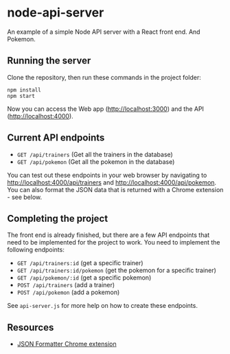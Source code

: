 # node-api-server
An example of a simple Node API server with a React front end. And Pokemon.

## Running the server

Clone the repository, then run these commands in the project folder:
```
npm install
npm start
```

Now you can access the Web app ([http://localhost:3000](http://localhost:3000)) and the API ([http://localhost:4000](http://localhost:4000)).

## Current API endpoints

- `GET /api/trainers` (Get all the trainers in the database)
- `GET /api/pokemon` (Get all the pokemon in the database)

You can test out these endpoints in your web browser by navigating to [http://localhost:4000/api/trainers](http://localhost:4000/api/trainers) and [http://localhost:4000/api/pokemon](http://localhost:4000/api/pokemon). You can also format the JSON data that is returned with a Chrome extension - see below.

## Completing the project

The front end is already finished, but there are a few API endpoints that need to be implemented for the project to work.
You need to implement the following endpoints:

- `GET /api/trainers:id` (get a specific trainer)
- `GET /api/trainers:id/pokemon` (get the pokemon for a specific trainer)
- `GET /api/pokemon/:id` (get a specific pokemon)
- `POST /api/trainers` (add a trainer)
- `POST /api/pokemon` (add a pokemon)

See `api-server.js` for more help on how to create these endpoints.

## Resources

- [JSON Formatter Chrome extension](https://chrome.google.com/webstore/detail/json-formatter/bcjindcccaagfpapjjmafapmmgkkhgoa?hl=en)
